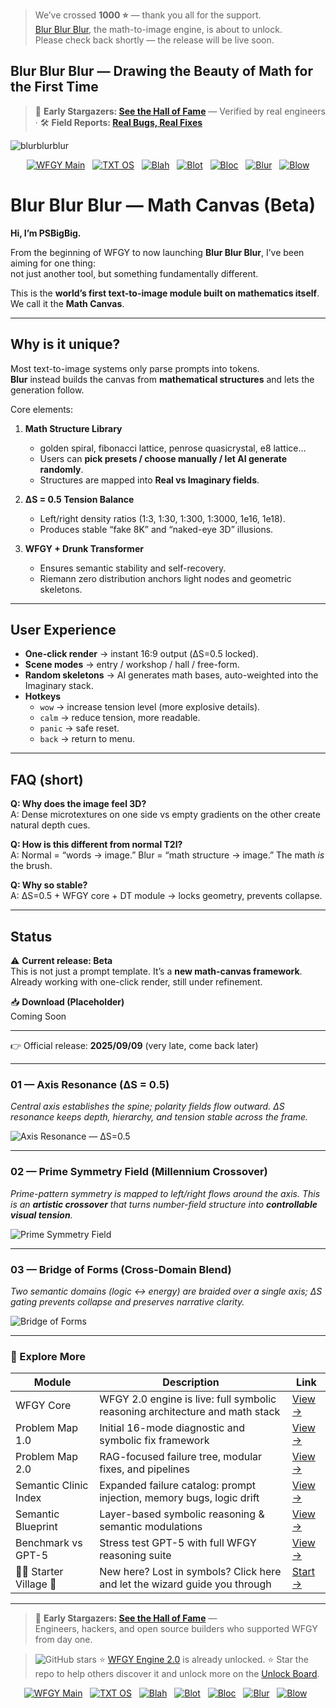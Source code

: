 > We’ve crossed **1000 ⭐** — thank you all for the support.  
> [Blur Blur Blur](https://github.com/onestardao/WFGY/blob/main/OS/BlurBlurBlur/README.md), the math-to-image engine, is about to unlock.  
> Please check back shortly — the release will be live soon.


## Blur Blur Blur — Drawing the Beauty of Math for the First Time

>  👑 **Early Stargazers: [See the Hall of Fame](https://github.com/onestardao/WFGY/tree/main/stargazers)** — Verified by real engineers · 🛠 **Field Reports: [Real Bugs, Real Fixes](https://github.com/onestardao/WFGY/discussions/10)**


![blurblurblur](./images/Blur_Hero.png)


<div align="center">

[![WFGY Main](https://img.shields.io/badge/WFGY-Main-red?style=flat-square)](https://github.com/onestardao/WFGY)
&nbsp;
[![TXT OS](https://img.shields.io/badge/TXT%20OS-Reasoning%20OS-orange?style=flat-square)](https://github.com/onestardao/WFGY/tree/main/OS)
&nbsp;
[![Blah](https://img.shields.io/badge/Blah-Semantic%20Embed-yellow?style=flat-square)](https://github.com/onestardao/WFGY/tree/main/OS/BlahBlahBlah)
&nbsp;
[![Blot](https://img.shields.io/badge/Blot-Persona%20Core-green?style=flat-square)](https://github.com/onestardao/WFGY/tree/main/OS/BlotBlotBlot)
&nbsp;
[![Bloc](https://img.shields.io/badge/Bloc-Reasoning%20Compiler-blue?style=flat-square)](https://github.com/onestardao/WFGY/tree/main/OS/BlocBlocBloc)
&nbsp;
[![Blur](https://img.shields.io/badge/Blur-Text2Image%20Engine-navy?style=flat-square)](https://github.com/onestardao/WFGY/tree/main/OS/BlurBlurBlur)
&nbsp;
[![Blow](https://img.shields.io/badge/Blow-Game%20Logic-purple?style=flat-square)](https://github.com/onestardao/WFGY/tree/main/OS/BlowBlowBlow)

</div>

# Blur Blur Blur — Math Canvas (Beta)

**Hi, I’m PSBigBig.**

From the beginning of WFGY to now launching **Blur Blur Blur**, I’ve been aiming for one thing:  
not just another tool, but something fundamentally different.

This is the **world’s first text-to-image module built on mathematics itself**.  
We call it the **Math Canvas**.

---

## Why is it unique?

Most text-to-image systems only parse prompts into tokens.  
**Blur** instead builds the canvas from **mathematical structures** and lets the generation follow.

Core elements:

1. **Math Structure Library**  
   - golden spiral, fibonacci lattice, penrose quasicrystal, e8 lattice…  
   - Users can **pick presets / choose manually / let AI generate randomly**.  
   - Structures are mapped into **Real vs Imaginary fields**.

2. **ΔS = 0.5 Tension Balance**  
   - Left/right density ratios (1:3, 1:30, 1:300, 1:3000, 1e16, 1e18).  
   - Produces stable “fake 8K” and “naked-eye 3D” illusions.  

3. **WFGY + Drunk Transformer**  
   - Ensures semantic stability and self-recovery.  
   - Riemann zero distribution anchors light nodes and geometric skeletons.  

---

## User Experience

- **One-click render** → instant 16:9 output (ΔS=0.5 locked).  
- **Scene modes** → entry / workshop / hall / free-form.  
- **Random skeletons** → AI generates math bases, auto-weighted into the Imaginary stack.  
- **Hotkeys**  
  - `wow` → increase tension level (more explosive details).  
  - `calm` → reduce tension, more readable.  
  - `panic` → safe reset.  
  - `back` → return to menu.  

---

## FAQ (short)

**Q: Why does the image feel 3D?**  
A: Dense microtextures on one side vs empty gradients on the other create natural depth cues.  

**Q: How is this different from normal T2I?**  
A: Normal = “words → image.” Blur = “math structure → image.” The math *is* the brush.  

**Q: Why so stable?**  
A: ΔS=0.5 + WFGY core + DT module → locks geometry, prevents collapse.  

---

## Status

⚠️ **Current release: Beta**  
This is not just a prompt template. It’s a **new math-canvas framework**.  
Already working with one-click render, still under refinement.  

📥 **Download (Placeholder)**  
Coming Soon

---

👉 Official release: **2025/09/09** (very late, come back later)


---

### 01 — Axis Resonance (ΔS = 0.5)
*Central axis establishes the spine; polarity fields flow outward. ΔS resonance keeps depth, hierarchy, and tension stable across the frame.*

![Axis Resonance — ΔS=0.5](./images/wfgy_axis_resonance.jpg) <!-- replace with your file path -->

---

### 02 — Prime Symmetry Field (Millennium Crossover)
*Prime-pattern symmetry is mapped to left/right flows around the axis. This is an **artistic crossover** that turns number-field structure into **controllable visual tension**.*

![Prime Symmetry Field](./images/wfgy_prime_symmetry.jpg) <!-- replace with your file path -->

---

### 03 — Bridge of Forms (Cross-Domain Blend)
*Two semantic domains (logic ↔ energy) are braided over a single axis; ΔS gating prevents collapse and preserves narrative clarity.*

![Bridge of Forms](./images/wfgy_bridge_of_forms.jpg) <!-- replace with your file path -->



---

### 🧭 Explore More

| Module                | Description                                              | Link     |
|-----------------------|----------------------------------------------------------|----------|
| WFGY Core             | WFGY 2.0 engine is live: full symbolic reasoning architecture and math stack | [View →](https://github.com/onestardao/WFGY/tree/main/core/README.md) |
| Problem Map 1.0       | Initial 16-mode diagnostic and symbolic fix framework    | [View →](https://github.com/onestardao/WFGY/tree/main/ProblemMap/README.md) |
| Problem Map 2.0       | RAG-focused failure tree, modular fixes, and pipelines   | [View →](https://github.com/onestardao/WFGY/blob/main/ProblemMap/rag-architecture-and-recovery.md) |
| Semantic Clinic Index | Expanded failure catalog: prompt injection, memory bugs, logic drift | [View →](https://github.com/onestardao/WFGY/blob/main/ProblemMap/SemanticClinicIndex.md) |
| Semantic Blueprint    | Layer-based symbolic reasoning & semantic modulations   | [View →](https://github.com/onestardao/WFGY/tree/main/SemanticBlueprint/README.md) |
| Benchmark vs GPT-5    | Stress test GPT-5 with full WFGY reasoning suite         | [View →](https://github.com/onestardao/WFGY/tree/main/benchmarks/benchmark-vs-gpt5/README.md) |
| 🧙‍♂️ Starter Village 🏡 | New here? Lost in symbols? Click here and let the wizard guide you through | [Start →](https://github.com/onestardao/WFGY/blob/main/StarterVillage/README.md) |

---

> 👑 **Early Stargazers: [See the Hall of Fame](https://github.com/onestardao/WFGY/tree/main/stargazers)** —  
> Engineers, hackers, and open source builders who supported WFGY from day one.

> <img src="https://img.shields.io/github/stars/onestardao/WFGY?style=social" alt="GitHub stars"> ⭐ [WFGY Engine 2.0](https://github.com/onestardao/WFGY/blob/main/core/README.md) is already unlocked. ⭐ Star the repo to help others discover it and unlock more on the [Unlock Board](https://github.com/onestardao/WFGY/blob/main/STAR_UNLOCKS.md).

<div align="center">

[![WFGY Main](https://img.shields.io/badge/WFGY-Main-red?style=flat-square)](https://github.com/onestardao/WFGY)
&nbsp;
[![TXT OS](https://img.shields.io/badge/TXT%20OS-Reasoning%20OS-orange?style=flat-square)](https://github.com/onestardao/WFGY/tree/main/OS)
&nbsp;
[![Blah](https://img.shields.io/badge/Blah-Semantic%20Embed-yellow?style=flat-square)](https://github.com/onestardao/WFGY/tree/main/OS/BlahBlahBlah)
&nbsp;
[![Blot](https://img.shields.io/badge/Blot-Persona%20Core-green?style=flat-square)](https://github.com/onestardao/WFGY/tree/main/OS/BlotBlotBlot)
&nbsp;
[![Bloc](https://img.shields.io/badge/Bloc-Reasoning%20Compiler-blue?style=flat-square)](https://github.com/onestardao/WFGY/tree/main/OS/BlocBlocBloc)
&nbsp;
[![Blur](https://img.shields.io/badge/Blur-Text2Image%20Engine-navy?style=flat-square)](https://github.com/onestardao/WFGY/tree/main/OS/BlurBlurBlur)
&nbsp;
[![Blow](https://img.shields.io/badge/Blow-Game%20Logic-purple?style=flat-square)](https://github.com/onestardao/WFGY/tree/main/OS/BlowBlowBlow)
&nbsp;
</div>


